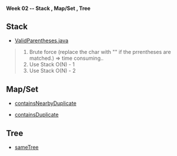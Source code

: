 #### Week 02 -- Stack , Map/Set , Tree

Stack 
------

* [ValidParentheses.java](./Stack/ValidParentheses.java)  
> 1. Brute force (replace the char with "" if the prrentheses are matched.) => time consuming..  
> 2. Use Stack O(N) - 1  
> 3. Use Stack O(N) - 2  

Map/Set
------

* [containsNearbyDuplicate](./HashMap/containsNearbyDuplicate.java)

* [containsDuplicate](./HashMap/containsDuplicate.java)


Tree
------

* [sameTree](./Tree/sameTree.java)
